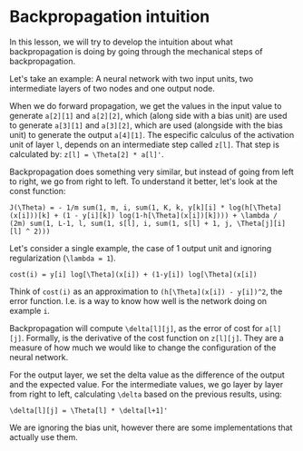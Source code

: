 # Backpropagation intuition

In this lesson, we will try to develop the intuition about what backpropagation is doing by going through the mechanical steps of backpropagation.

Let's take an example: A neural network with two input units, two intermediate layers of two nodes and one output node.

When we do forward propagation, we get the values in the input value to generate `a[2][1]` and `a[2][2]`, which (along side with a bias unit) are used to generate `a[3][1]` and `a[3][2]`, which are used (alongside with the bias unit) to generate the output `a[4][1]`. The especific calculus of the activation unit of layer `l`, depends on an intermediate step called `z[l]`. That step is calculated by: `z[l] = \Theta[2] * a[l]'`.

Backpropagation does something very similar, but instead of going from left to right, we go from right to left. To understand it better, let's look at the const function:

```
J(\Theta) = - 1/m sum(1, m, i, sum(1, K, k, y[k][i] * log(h[\Theta](x[i]))[k] + (1 - y[i][k]) log(1-h[\Theta](x[i])[k]))) + \lambda / (2m) sum(1, L-1, l, sum(1, s[l], i, sum(1, s[l] + 1, j, \Theta[j][i][l] ^ 2)))
```

Let's consider a single example, the case of 1 output unit and ignoring regularization (`\lambda = 1`).

```
cost(i) = y[i] log[\Theta](x[i]) + (1-y[i]) log[\Theta](x[i])
```

Think of `cost(i)` as an approximation to `(h[\Theta](x[i]) - y[i])^2`, the error function. I.e. is a way to know how well is the network doing on example `i`.

Backpropagation will compute `\delta[l][j]`, as the error of cost for `a[l][j]`. Formally, is the derivative of the cost function on `z[l][j]`. They are a measure of how much we would like to change the configuration of the neural network.

For the output layer, we set the delta value as the difference of the output and the expected value. For the intermediate values, we go layer by layer from right to left, calculating `\delta` based on the previous results, using:

```
\delta[l][j] = \Theta[l] * \delta[l+1]'
```

We are ignoring the bias unit, however there are some implementations that actually use them.
